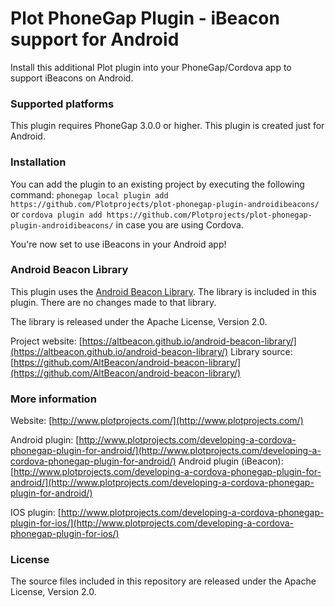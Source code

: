 Plot PhoneGap Plugin - iBeacon support for Android
====================
Install this additional Plot plugin into your PhoneGap/Cordova app to support iBeacons on Android.

### Supported platforms ###

This plugin requires PhoneGap 3.0.0 or higher.
This plugin is created just for Android.

### Installation ###

You can add the plugin to an existing project by executing the following command:
```phonegap local plugin add https://github.com/Plotprojects/plot-phonegap-plugin-androidibeacons/```
or 
```cordova plugin add https://github.com/Plotprojects/plot-phonegap-plugin-androidibeacons/```
in case you are using Cordova.

You're now set to use iBeacons in your Android app!

### Android Beacon Library ###

This plugin uses the [Android Beacon Library](https://github.com/AltBeacon/android-beacon-library/tree/2.5.1). The library is included in this plugin. There are no changes made to that library.

The library is released under the Apache License, Version 2.0.

Project website: [https://altbeacon.github.io/android-beacon-library/](https://altbeacon.github.io/android-beacon-library/)
Library source: [https://github.com/AltBeacon/android-beacon-library/](https://github.com/AltBeacon/android-beacon-library/)

### More information ###
Website: [http://www.plotprojects.com/](http://www.plotprojects.com/)

Android plugin: [http://www.plotprojects.com/developing-a-cordova-phonegap-plugin-for-android/](http://www.plotprojects.com/developing-a-cordova-phonegap-plugin-for-android/)
Android plugin (iBeacon): [http://www.plotprojects.com/developing-a-cordova-phonegap-plugin-for-android/](http://www.plotprojects.com/developing-a-cordova-phonegap-plugin-for-android/)

IOS plugin: [http://www.plotprojects.com/developing-a-cordova-phonegap-plugin-for-ios/](http://www.plotprojects.com/developing-a-cordova-phonegap-plugin-for-ios/)

### License ###
The source files included in this repository are released under the Apache License, Version 2.0.
